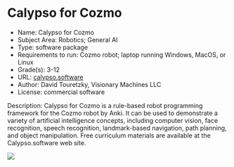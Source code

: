 # Calypso for Cozmo
* Name: Calypso for Cozmo
* Subject Area: Robotics; General AI
* Type: software package
* Requirements to run: Cozmo robot; laptop running Windows, MacOS, or Linux
* Grade(s): 3-12
* URL: [calypso.software](https://calypso.software)
* Author: David Touretzky, Visionary Machines LLC
* License: commercial software

Description: Calypso for Cozmo is a rule-based robot programming framework for the Cozmo robot by Anki. It can be used to demonstrate a variety of artificial intelligence concepts, including computer vision, face recognition, speech recognition, landmark-based navigation, path planning, and object manipulation. Free curriculum materials are available at the Calypso.software web site.

![](https://github.com/touretzkyds/ai4k12/raw/master/images/calypso-for-cozmo2.jpg)